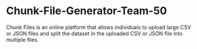 # Chunk-File-Generator-Team-50
Chunk Files is an online platform that allows individuals to upload large CSV or JSON files and split the dataset in the uploaded CSV or JSON file into multiple files.
